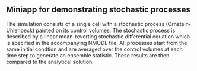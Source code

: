 ## Miniapp for demonstrating stochastic processes

The simulation consists of a single cell with a stochastic process (Ornstein-Uhlenbeck) painted on
its control volumes. The stochastic process is described by a linear mean-reverting stochastic
differential equation which is specified in the accompanying NMODL file. All processes start from
the same initial condtion and are averaged over the control volumes at each time step to generate an
ensemble statistic. These results are then compared to the analytical solution.
